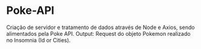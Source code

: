 # Poke-API
Criação de servidor e tratamento de dados através de Node e Axios, sendo alimentados pela Poke API.
Output: Request do objeto Pokemon realizado no Insomnia (Id or Cities).
